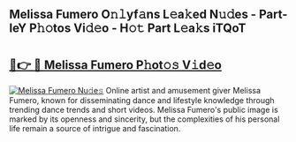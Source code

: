 ## Melissa Fumero O𝚗𝚕yf𝚊ns L𝚎a𝚔ed N𝚞𝚍es - Part-leY P𝚑𝚘tos Vi𝚍𝚎o - H𝚘𝚝 Part L𝚎a𝚔s iTQoT

# <h2><a href="http://kf860w.oniu.top/?m=Melissa+Fumero">🔗👉 🔴 Melissa Fumero P𝚑ot𝚘𝚜 V𝚒d𝚎o</a></h2>

[![Melissa Fumero Nu𝚍e𝚜](https://i.imgur.com/0qMVB7G.gif)](http://kf860w.oniu.top/?m=Melissa+Fumero)
Online artist and amusement giver Melissa Fumero, known for disseminating dance and lifestyle knowledge through trending dance trends and short videos. Melissa Fumero's public image is marked by its openness and sincerity, but the complexities of his personal life remain a source of intrigue and fascination.  
